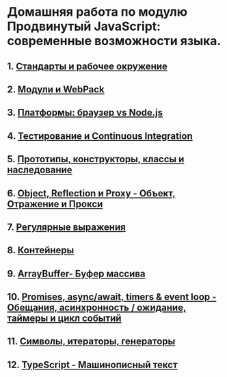 # Домашняя работа по модулю Продвинутый JavaScript: современные возможности языка.

## 1. [Стандарты и рабочее окружение](https://github.com/Pavka16/working-environment)
## 2. [Модули и WebPack](https://github.com/Pavka16/modules-WebPack)
## 3. [Платформы: браузер vs Node.js](https://github.com/Pavka16/Platforms-Browser-vs-Node.js) 
## 4. [Тестирование и Continuous Integration](https://github.com/Pavka16/Testing-Continuous-Integration) 
## 5. [Прототипы, конструкторы, классы и наследование](https://github.com/Pavka16/-Prototypes-constructors-classes-and-inheritance) 
## 6. [Object, Reflection и Proxy - Объект, Отражение и Прокси](https://github.com/Pavka16/Object-Reflection-Proxy) 
## 7. [Регулярные выражения](https://github.com/Pavka16/Regular-expressions) 
## 8. [Контейнеры](https://github.com/Pavka16/Containers) 
## 9. [ArrayBuffer- Буфер массива](https://github.com/Pavka16/ArrayBuffer) 
## 10. [Promises, async/await, timers & event loop - Обещания, асинхронность / ожидание, таймеры и цикл событий](https://github.com/Pavka16/Promises-asyncawait-timers-event-loop)
## 11. [Символы, итераторы, генераторы](https://github.com/Pavka16/Symbols-iterators-generators) 
## 12. [TypeScript - Машинописный текст](https://github.com/Pavka16/TypeScript)  